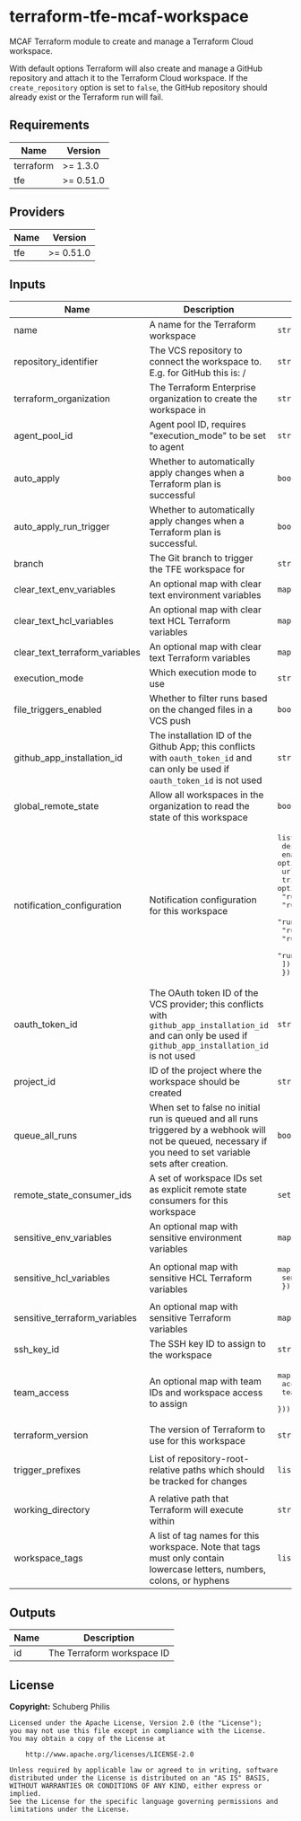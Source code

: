# terraform-tfe-mcaf-workspace

MCAF Terraform module to create and manage a Terraform Cloud workspace.

With default options Terraform will also create and manage a GitHub repository and attach it to the Terraform Cloud
workspace. If the `create_repository` option is set to `false`, the GitHub repository should already exist or the
Terraform run will fail.

<!--- BEGIN_TF_DOCS --->
## Requirements

| Name | Version |
|------|---------|
| terraform | >= 1.3.0 |
| tfe | >= 0.51.0 |

## Providers

| Name | Version |
|------|---------|
| tfe | >= 0.51.0 |

## Inputs

| Name | Description | Type | Default | Required |
|------|-------------|------|---------|:--------:|
| name | A name for the Terraform workspace | `string` | n/a | yes |
| repository\_identifier | The VCS repository to connect the workspace to. E.g. for GitHub this is: <organization>/<repository> | `string` | n/a | yes |
| terraform\_organization | The Terraform Enterprise organization to create the workspace in | `string` | n/a | yes |
| agent\_pool\_id | Agent pool ID, requires "execution\_mode" to be set to agent | `string` | `null` | no |
| auto\_apply | Whether to automatically apply changes when a Terraform plan is successful | `bool` | `false` | no |
| auto\_apply\_run\_trigger | Whether to automatically apply changes when a Terraform plan is successful. | `bool` | `false` | no |
| branch | The Git branch to trigger the TFE workspace for | `string` | `"main"` | no |
| clear\_text\_env\_variables | An optional map with clear text environment variables | `map(string)` | `{}` | no |
| clear\_text\_hcl\_variables | An optional map with clear text HCL Terraform variables | `map(string)` | `{}` | no |
| clear\_text\_terraform\_variables | An optional map with clear text Terraform variables | `map(string)` | `{}` | no |
| execution\_mode | Which execution mode to use | `string` | `"remote"` | no |
| file\_triggers\_enabled | Whether to filter runs based on the changed files in a VCS push | `bool` | `true` | no |
| github\_app\_installation\_id | The installation ID of the Github App; this conflicts with `oauth_token_id` and can only be used if `oauth_token_id` is not used | `string` | `null` | no |
| global\_remote\_state | Allow all workspaces in the organization to read the state of this workspace | `bool` | `null` | no |
| notification\_configuration | Notification configuration for this workspace | <pre>list(object({<br>    destination_type = string<br>    enabled          = optional(bool, true)<br>    url              = string<br>    triggers = optional(list(string), [<br>      "run:created",<br>      "run:planning",<br>      "run:needs_attention",<br>      "run:applying",<br>      "run:completed",<br>      "run:errored",<br>    ])<br>  }))</pre> | `[]` | no |
| oauth\_token\_id | The OAuth token ID of the VCS provider; this conflicts with `github_app_installation_id` and can only be used if `github_app_installation_id` is not used | `string` | `null` | no |
| project\_id | ID of the project where the workspace should be created | `string` | `null` | no |
| queue\_all\_runs | When set to false no initial run is queued and all runs triggered by a webhook will not be queued, necessary if you need to set variable sets after creation. | `bool` | `true` | no |
| remote\_state\_consumer\_ids | A set of workspace IDs set as explicit remote state consumers for this workspace | `set(string)` | `null` | no |
| sensitive\_env\_variables | An optional map with sensitive environment variables | `map(string)` | `{}` | no |
| sensitive\_hcl\_variables | An optional map with sensitive HCL Terraform variables | <pre>map(object({<br>    sensitive = string<br>  }))</pre> | `{}` | no |
| sensitive\_terraform\_variables | An optional map with sensitive Terraform variables | `map(string)` | `{}` | no |
| ssh\_key\_id | The SSH key ID to assign to the workspace | `string` | `null` | no |
| team\_access | An optional map with team IDs and workspace access to assign | <pre>map(object({<br>    access  = string,<br>    team_id = string,<br>  }))</pre> | `{}` | no |
| terraform\_version | The version of Terraform to use for this workspace | `string` | `"latest"` | no |
| trigger\_prefixes | List of repository-root-relative paths which should be tracked for changes | `list(string)` | <pre>[<br>  "modules"<br>]</pre> | no |
| working\_directory | A relative path that Terraform will execute within | `string` | `"terraform"` | no |
| workspace\_tags | A list of tag names for this workspace. Note that tags must only contain lowercase letters, numbers, colons, or hyphens | `list(string)` | `null` | no |

## Outputs

| Name | Description |
|------|-------------|
| id | The Terraform workspace ID |

<!--- END_TF_DOCS --->

## License

**Copyright:** Schuberg Philis

```
Licensed under the Apache License, Version 2.0 (the "License");
you may not use this file except in compliance with the License.
You may obtain a copy of the License at

    http://www.apache.org/licenses/LICENSE-2.0

Unless required by applicable law or agreed to in writing, software
distributed under the License is distributed on an "AS IS" BASIS,
WITHOUT WARRANTIES OR CONDITIONS OF ANY KIND, either express or implied.
See the License for the specific language governing permissions and
limitations under the License.
```
